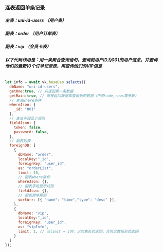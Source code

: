 ### 连表返回单条记录
##### 主表：uni-id-users （用户表）
##### 副表：order （用户订单表）
##### 副表：vip （会员卡表）
##### 以下代码作用是：用一条聚合查询语句，查询前用户ID为001的用户信息，并查询他们的最新10个订单记录表，再查询他们的VIP信息
```js

let info = await vk.baseDao.selects({
  dbName: "uni-id-users",
  getOne:true, // 只返回第一条数据
  getMain:true, // 直接返回数据库查询到的数据（不带code,rows等参数）
  // 主表where条件
  whereJson: {
    _id: "001"
  },
  // 主表字段显示规则
  fieldJson: {
    token: false,
    password: false,
  },
  // 副表列表
  foreignDB: [
    {
      dbName: "order",
      localKey:"_id",
      foreignKey: "user_id",
      as: "orderList",
      limit: 10,
      // 副表where条件
      whereJson: {},
      // 副表字段显示规则
      fieldJson: {},
      // 副表排序规则
      sortArr: [{ "name": "time","type": "desc" }],
    },
    {
      dbName: "vip",
      localKey:"_id",
      foreignKey: "user_id",
      as: "vipInfo",
      limit: 1, // 当limit = 1时，以对象形式返回，否则以数组形式返回
    }
  ]
});

```
